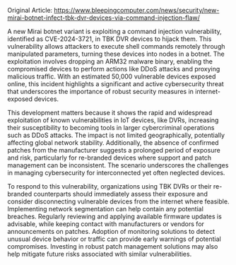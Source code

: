 Original Article: https://www.bleepingcomputer.com/news/security/new-mirai-botnet-infect-tbk-dvr-devices-via-command-injection-flaw/

A new Mirai botnet variant is exploiting a command injection vulnerability, identified as CVE-2024-3721, in TBK DVR devices to hijack them. This vulnerability allows attackers to execute shell commands remotely through manipulated parameters, turning these devices into nodes in a botnet. The exploitation involves dropping an ARM32 malware binary, enabling the compromised devices to perform actions like DDoS attacks and proxying malicious traffic. With an estimated 50,000 vulnerable devices exposed online, this incident highlights a significant and active cybersecurity threat that underscores the importance of robust security measures in internet-exposed devices.

This development matters because it shows the rapid and widespread exploitation of known vulnerabilities in IoT devices, like DVRs, increasing their susceptibility to becoming tools in larger cybercriminal operations such as DDoS attacks. The impact is not limited geographically, potentially affecting global network stability. Additionally, the absence of confirmed patches from the manufacturer suggests a prolonged period of exposure and risk, particularly for re-branded devices where support and patch management can be inconsistent. The scenario underscores the challenges in managing cybersecurity for interconnected yet often neglected devices.

To respond to this vulnerability, organizations using TBK DVRs or their re-branded counterparts should immediately assess their exposure and consider disconnecting vulnerable devices from the internet where feasible. Implementing network segmentation can help contain any potential breaches. Regularly reviewing and applying available firmware updates is advisable, while keeping contact with manufacturers or vendors for announcements on patches. Adoption of monitoring solutions to detect unusual device behavior or traffic can provide early warnings of potential compromises. Investing in robust patch management solutions may also help mitigate future risks associated with similar vulnerabilities.
